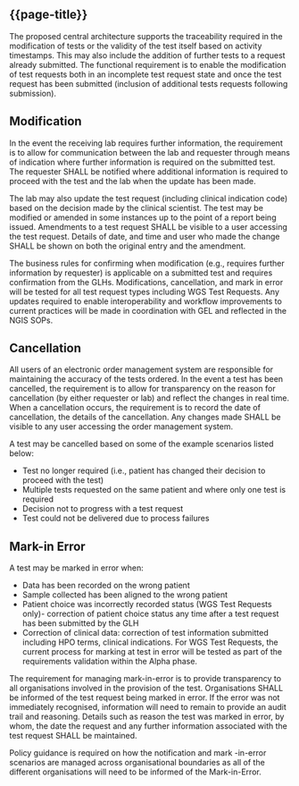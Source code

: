 ## {{page-title}}

The proposed central architecture supports the traceability required in the modification of tests or the validity of the test itself based on activity timestamps. This may also include the addition of further tests to a request already submitted. The functional requirement is to enable the modification of test requests both in an incomplete test request state and once the test request has been submitted (inclusion of additional tests requests following submission).

## Modification

In the event the receiving lab requires further information, the requirement is to allow for communication between the lab and requester through means of indication where further information is required on the submitted test. The requester SHALL be notified where additional information is required to proceed with the test and the lab when the update has been made. 

The lab may also update the test request (including clinical indication code) based on the decision made by the clinical scientist. The test may be modified or amended in some instances up to the point of a report being issued. Amendments to a test request SHALL be visible to a user accessing the test request. Details of date, and time and user who made the change SHALL be shown on both the original entry and the amendment. 

The business rules for confirming when modification (e.g., requires further information by requester) is applicable on a submitted test and requires confirmation from the GLHs. 
Modifications, cancellation, and mark in error will be tested for all test request types including WGS Test Requests. Any updates required to enable interoperability and workflow improvements to current practices will be made in coordination with GEL and reflected in the NGIS SOPs. 

## Cancellation

All users of an electronic order management system are responsible for maintaining the accuracy of the tests ordered. In the event a test has been cancelled, the requirement is to allow for transparency on  the reason for cancellation (by either requester or lab) and reflect the changes in real time. When a cancellation occurs, the requirement is to record the date of cancellation, the details of the cancellation. Any changes made SHALL be visible to any user accessing the order management system. 

A test may be cancelled based on some of the example scenarios listed below:
- Test no longer required (i.e., patient has changed their decision to proceed with the test)
- Multiple tests requested on the same patient and where only one test is required
- Decision not to progress with a test request 
- Test could not be delivered due to process failures

## Mark-in Error 

A test may be marked in error when:
- Data has been recorded on the wrong patient
- Sample collected has been aligned to the wrong patient
- Patient choice was incorrectly recorded status (WGS Test Requests only)- correction of patient choice status any time after a test request has been submitted by the GLH
- Correction of clinical data: correction of test information submitted including HPO terms, clinical indications. For WGS Test Requests, the current process for marking at test in error will be tested as part of the requirements validation within the Alpha phase. 

The requirement for managing mark-in-error is to provide transparency to all organisations involved in the provision of the test. Organisations SHALL be informed of the test request being marked in error. If the error was not immediately recognised, information will need to remain to provide an audit trail and reasoning. Details such as reason the test was marked in error, by whom, the date the request and any further information associated with the test request SHALL be maintained.  

Policy guidance is required on how the notification and mark -in-error scenarios are managed across organisational boundaries as all of the different organisations will need to be informed of the Mark-in-Error. 
